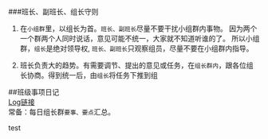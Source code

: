 
###班长、副班长、组长守则

1. 在`小组群`里，以组长为首。`班长、副班长`尽量不要干扰小组群内事物。
  因为两个一个群两个人同时说话，意见可能不统一，大家就不知道听谁的了。
  所以小组群，`组长`是绝对领导权, `班长、副班长`只观察组员，尽量不要在小组群内指导。

2. 班长负责大的趋势。有需要调节、提出的意见或任务，在`组长群内`，跟各位组长协商。得到统一后，由`组长`将任务下推到组

##班级事项日记  
[Log链接](./log.md)  
    常备：每日组长群`要事、要点`汇总。


test
